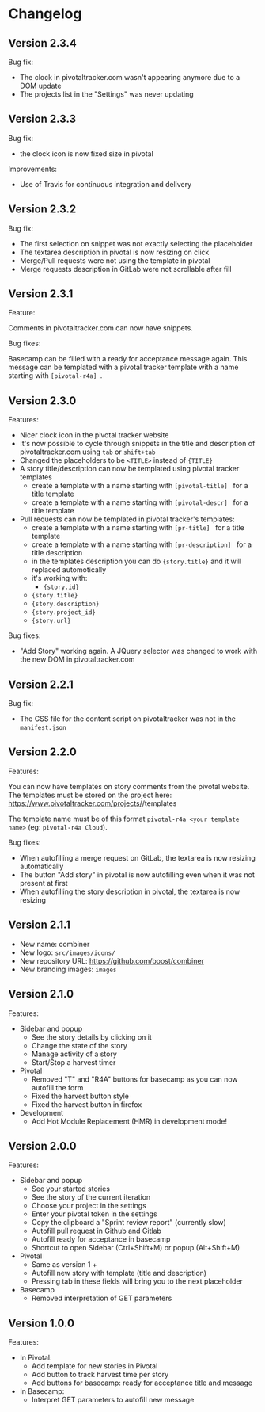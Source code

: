 # Changelog

## Version 2.3.4

Bug fix:

- The clock in pivotaltracker.com wasn't appearing anymore due to a DOM update
- The projects list in the "Settings" was never updating

## Version 2.3.3

Bug fix:

- the clock icon is now fixed size in pivotal

Improvements:

- Use of Travis for continuous integration and delivery

## Version 2.3.2

Bug fix:

- The first selection on snippet was not exactly selecting the placeholder
- The textarea description in pivotal is now resizing on click
- Merge/Pull requests were not using the template in pivotal
- Merge requests description in GitLab were not scrollable after fill

## Version 2.3.1

Feature:

Comments in pivotaltracker.com can now have snippets.

Bug fixes:

Basecamp can be filled with a ready for acceptance message again. This message can be templated
with a pivotal tracker template with a name starting with `[pivotal-r4a] `.

## Version 2.3.0

Features:

- Nicer clock icon in the pivotal tracker website
- It's now possible to cycle through snippets in the title and description
  of pivotaltracker.com using `tab` or `shift+tab`
- Changed the placeholders to be `<TITLE>` instead of `{TITLE}`
- A story title/description can now be templated using pivotal tracker templates
  - create a template with a name starting with `[pivotal-title] ` for a title template
  - create a template with a name starting with `[pivotal-descr] ` for a title template
- Pull requests can now be templated in pivotal tracker's templates:
	- create a template with a name starting with `[pr-title] ` for a title template
	- create a template with a name starting with `[pr-description] ` for a title description
	- in the templates description you can do `{story.title}` and it will replaced automotically
	- it's working with:
		- `{story.id}`
    - `{story.title}`
    - `{story.description}`
    - `{story.project_id}`
    - `{story.url}`

Bug fixes:

- "Add Story" working again. A JQuery selector was changed
	to work with the new DOM in pivotaltracker.com

## Version 2.2.1

Bug fix:

- The CSS file for the content script on pivotaltracker was not in the `manifest.json`

## Version 2.2.0

Features:

You can now have templates on story comments from the pivotal website. The templates must be
stored on the project here: https://www.pivotaltracker.com/projects/<your-project-id>/templates

The template name must be of this format `pivotal-r4a <your template name>` (eg: `pivotal-r4a Cloud`).

Bug fixes:

- When autofilling a merge request on GitLab, the textarea is now resizing automatically
- The button "Add story" in pivotal is now autofilling even when it was not present at first
- When autofilling the story description in pivotal, the textarea is now resizing

## Version 2.1.1

- New name: combiner
- New logo: `src/images/icons/`
- New repository URL: https://github.com/boost/combiner
- New branding images: `images`

## Version 2.1.0

Features:

- Sidebar and popup
	- See the story details by clicking on it
	- Change the state of the story
	- Manage activity of a story
	- Start/Stop a harvest timer
- Pivotal
	- Removed "T" and "R4A" buttons for basecamp as you can now autofill the form
	- Fixed the harvest button style
	- Fixed the harvest button in firefox
- Development
	- Add Hot Module Replacement (HMR) in development mode!

## Version 2.0.0

Features:

- Sidebar and popup
	- See your started stories
	- See the story of the current iteration
	- Choose your project in the settings
	- Enter your pivotal token in the settings
	- Copy the clipboard a "Sprint review report" (currently slow)
	- Autofill pull request in Github and Gitlab
	- Autofill ready for acceptance in basecamp
	- Shortcut to open Sidebar (Ctrl+Shift+M) or popup (Alt+Shift+M)
- Pivotal
	- Same as version 1 +
	- Autofill new story with template (title and description)
	- Pressing tab in these fields will bring you to the next placeholder
- Basecamp
	- Removed interpretation of GET parameters

## Version 1.0.0

Features:

- In Pivotal:
    - Add template for new stories in Pivotal
    - Add button to track harvest time per story
    - Add buttons for basecamp: ready for acceptance title and message
- In Basecamp:
    - Interpret GET parameters to autofill new message
